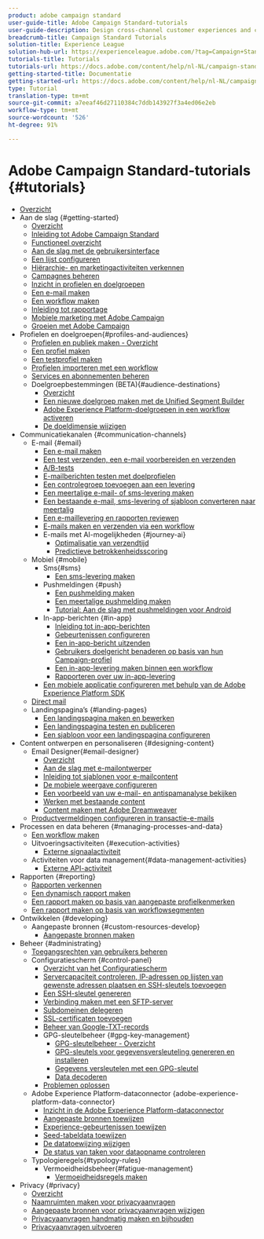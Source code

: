 ```yaml
---
product: adobe campaign standard
user-guide-title: Adobe Campaign Standard-tutorials
user-guide-description: Design cross-channel customer experiences and create an environment for visual campaign orchestration, real time interaction management, and cross channel execution.
breadcrumb-title: Campaign Standard Tutorials
solution-title: Experience League
solution-hub-url: https://experienceleague.adobe.com/?tag=Campaign+Standard#recommended/solutions/campaign
tutorials-title: Tutorials
tutorials-url: https://docs.adobe.com/content/help/nl-NL/campaign-standard-learn/tutorials/overview.html
getting-started-title: Documentatie
getting-started-url: https://docs.adobe.com/content/help/nl-NL/campaign-standard/using/campaign-standard-home.html
type: Tutorial
translation-type: tm+mt
source-git-commit: a7eeaf46d27110384c7ddb143927f3a4ed06e2eb
workflow-type: tm+mt
source-wordcount: '526'
ht-degree: 91%

---
```



# Adobe Campaign Standard-tutorials {#tutorials}

+ [Overzicht](/help/overview.md)
+ Aan de slag {#getting-started}
   + [Overzicht](/help/getting-started/getting-started-overview.md)
   + [Inleiding tot Adobe Campaign Standard](/help/getting-started/adobe-campaign-standard-introduction.md)
   + [Functioneel overzicht](/help/getting-started/functional-overview.md)
   + [Aan de slag met de gebruikersinterface](/help/getting-started/getting-started-with-the-ui.md)
   + [Een lijst configureren](/help/getting-started/configure-a-list.md)
   + [Hiërarchie- en marketingactiviteiten verkennen](/help/getting-started/explore-hierarchy-and-marketing-activities.md)
   + [Campagnes beheren](/help/getting-started/managing-campaigns.md)
   + [Inzicht in profielen en doelgroepen](/help/getting-started/understanding-profiles-and-audiences.md)
   + [Een e-mail maken](https://docs.adobe.com/content/help/en/campaign-standard-learn/tutorials/communication-channels/email/create-email-from-homepage.html)
   + [Een workflow maken](/help/managing-processes-and-data/create-workflow.md)
   + [Inleiding tot rapportage](/help/getting-started/reporting-with-adobe-campaign-introduction.md)
   + [Mobiele marketing met Adobe Campaign](/help/getting-started/mobile-marketing-with-adobe-campaign.md)
   + [Groeien met Adobe Campaign](/help/getting-started/growing-with-adobe-campaign.md)
+ Profielen en doelgroepen{#profiles-and-audiences}
   + [Profielen en publiek maken - Overzicht](/help/profiles-and-audiences/creating-profiles-and-audiences.md)
   + [Een profiel maken](/help/profiles-and-audiences/creating-a-profile.md)
   + [Een testprofiel maken](/help/profiles-and-audiences/test-profiles.md)
   + [Profielen importeren met een workflow](/help/managing-processes-and-data/importing-profiles.md)
   + [Services en abonnementen beheren](/help/managing-processes-and-data/services-and-subscriptions.md)
   + Doelgroepbestemmingen (BETA){#audience-destinations}
      + [Overzicht](/help/profiles-and-audiences/audience-destinations/audience-destinations-overview.md)
      + [Een nieuwe doelgroep maken met de Unified Segment Builder](/help/profiles-and-audiences/audience-destinations/creating-audiences-using-segment-builder.md)
      + [Adobe Experience Platform-doelgroepen in een workflow activeren](/help/profiles-and-audiences/audience-destinations/activating-aep-audiences.md)
      + [De doeldimensie wijzigen](/help/profiles-and-audiences/audience-destinations/changing-targeting-dimension.md)
+ Communicatiekanalen {#communication-channels}
   + E-mail {#email}
      + [Een e-mail maken](/help/communication-channels/email/create-email-from-homepage.md)
      + [Een test verzenden, een e-mail voorbereiden en verzenden](/help/communication-channels/email/sending-test-preparing-sending-email.md)
      + [A/B-tests](/help/communication-channels/email/a-b-testing.md)
      + [E-mailberichten testen met doelprofielen](/help/communication-channels/email/profile-substitution.md)
      + [Een controlegroep toevoegen aan een levering](/help/communication-channels/email/control-groups.md)
      + [Een meertalige e-mail- of sms-levering maken](/help/communication-channels/create-multilingual-deliveries.md)
      + [Een bestaande e-mail, sms-levering of sjabloon converteren naar meertalig](/help/communication-channels/covert-into-multilingual-deliveries.md)
      + [Een e-maillevering en rapporten reviewen](/help/communication-channels/email/reviewing-personalized-email-delivery-and-reports.md)
      + [E-mails maken en verzenden via een workflow](/help/communication-channels/email/create-and-send-emails-via-workflow.md)
      + E-mails met AI-mogelijkheden {#journey-ai}
         + [Optimalisatie van verzendtijd](/help/communication-channels/email/ai-powered-emails/predictive-send-time-optimization.md)
         + [Predictieve betrokkenheidsscoring](/help/communication-channels/email/ai-powered-emails/predictive-engagement-scoring.md)
   + Mobiel {#mobile}
      + Sms{#sms}
         + [Een sms-levering maken](/help/communication-channels/mobile/sms/sms-delivery.md)
      + Pushmeldingen {#push}
         + [Een pushmelding maken](/help/communication-channels/mobile/push-notifications/creating-a-push-notification.md)
         + [Een meertalige pushmelding maken](/help/communication-channels/mobile/push-notifications/creating-multilingual-push-notifications.md)
         + [Tutorial: Aan de slag met pushmeldingen voor Android](https://docs.adobe.com/content/help/nl-NL/campaign-standard-learn/getting-started-with-push-notifications-android/introduction.html)
      + In-app-berichten {#in-app}
         + [Inleiding tot in-app-berichten](/help/communication-channels/mobile/in-app/in-app-message-overview.md)
         + [Gebeurtenissen configureren](/help/communication-channels/mobile/in-app/configure-events.md)
         + [Een in-app-bericht uitzenden](/help/communication-channels/mobile/in-app/broadcast-in-app-message.md)
         + [Gebruikers doelgericht benaderen op basis van hun Campaign-profiel](/help/communication-channels/mobile/in-app/target-users-based-on-campaign-profile.md)
         + [Een in-app-levering maken binnen een workflow](/help/communication-channels/mobile/in-app/in-app-activity.md)
         + [Rapporteren over uw in-app-levering](/help/communication-channels/mobile/in-app/in-app-reporting.md)
      + [Een mobiele applicatie configureren met behulp van de Adobe Experience Platform SDK](/help/communication-channels/mobile/configure-mobile-apps-using-aep-sdk.md)
   + [Direct mail](/help/communication-channels/direct-mail/directmail.md)
   + Landingspagina’s {#landing-pages}
      + [Een landingspagina maken en bewerken](/help/communication-channels/landing-pages/landing-page-create-and-edit.md)
      + [Een landingspagina testen en publiceren](/help/communication-channels/landing-pages/landing-page-test-and-publish.md)
      + [Een sjabloon voor een landingspagina configureren](/help/communication-channels/landing-pages/landing-page-configure-templates.md)
+ Content ontwerpen en personaliseren {#designing-content}
   + Email Designer{#email-designer}
      + [Overzicht](/help/designing-content/email-designer/email-designer-overview.md)
      + [Aan de slag met e-mailontwerper](/help/designing-content/email-designer/getting-started-with-the-email-designer.md)
      + [Inleiding tot sjablonen voor e-mailcontent](/help/designing-content/email-designer/email-content-templates.md)
      + [De mobiele weergave configureren](/help/designing-content/email-designer/configure-the-mobile-view.md)
      + [Een voorbeeld van uw e-mail- en antispamanalyse bekijken](/help/designing-content/email-designer/preview-your-email.md)
      + [Werken met bestaande content](/help/designing-content/email-designer/working-with-existing-content.md)
      + [Content maken met Adobe Dreamweaver](/help/designing-content/email-designer/dreamweaver-integration.md)
   + [Productvermeldingen configureren in transactie-e-mails](/help/designing-content/product-listings-in-transactional-email.md)
+ Processen en data beheren {#managing-processes-and-data}
   + [Een workflow maken](/help/managing-processes-and-data/create-workflow.md)
   + Uitvoeringsactiviteiten {#execution-activities}
      + [Externe signaalactiviteit](/help/managing-processes-and-data/execution-activities/external-signal-activity.md)
   + Activiteiten voor data management{#data-management-activities}
      + [Externe API-activiteit](/help/managing-processes-and-data/data-management-activities/external-api-activity.md)
+ Rapporten {#reporting}
   + [Rapporten verkennen](/help/getting-started/exploring-reports.md)
   + [Een dynamisch rapport maken](/help/reporting/creating-a-dynamic-report.md)
   + [Een rapport maken op basis van aangepaste profielkenmerken](/help/reporting/custom-profile-attributes-dynamic-reports.md)
   + [Een rapport maken op basis van workflowsegmenten](/help/reporting/report-on-workflow-segments.md)
+ Ontwikkelen {#developing}
   + Aangepaste bronnen {#custom-resources-develop}
      + [Aangepaste bronnen maken](/help/managing-processes-and-data/custom-resources/creating-custom-resources.md)
+ Beheer {#administrating}
   + [Toegangsrechten van gebruikers beheren](/help/administrating/managing-user-access-rights.md)
   + Configuratiescherm {#control-panel}
      + [Overzicht van het Configuratiescherm](/help/administrating/control-panel/control-panel-overview.md)
      + [Servercapaciteit controleren, IP-adressen op lijsten van gewenste adressen plaatsen en SSH-sleutels toevoegen](/help/administrating/control-panel/monitoring-server-capacity-allow-listing-adding-ssh-key.md)
      + [Een SSH-sleutel genereren](/help/administrating/control-panel/generate-ssh-key.md)
      + [Verbinding maken met een SFTP-server](/help/administrating/control-panel/connect-to-sftp-server.md)
      + [Subdomeinen delegeren](/help/administrating/control-panel/subdomain-delegation.md)
      + [SSL-certificaten toevoegen](/help/administrating/control-panel/adding-ssl-certificates.md)
      + [Beheer van Google-TXT-records](/help/administrating/control-panel/google-txt-record-management.md)
      + GPG-sleutelbeheer {#gpg-key-management}
         + [GPG-sleutelbeheer - Overzicht](/help/administrating/control-panel/gpg-key-management/gpg-key-management-overview.md)
         + [GPG-sleutels voor gegevensversleuteling genereren en installeren](/help/administrating/control-panel/gpg-key-management/generating-and-installing-gpg-keys-for-data-encryption.md)
         + [Gegevens versleutelen met een GPG-sleutel](/help/administrating/control-panel/gpg-key-management/using-a-gpg-key-to-encrypt-data.md)
         + [Data decoderen](/help/administrating/control-panel/gpg-key-management/decrypting-data.md)
      + [Problemen oplossen](/help/administrating/control-panel/trouble-shooting.md)
   + Adobe Experience Platform-dataconnector {adobe-experience-platform-data-connector}
      + [Inzicht in de Adobe Experience Platform-dataconnector](/help/administrating/adobe-experience-platform-data-connector/understanding-the-adobe-experience-platform-data-connector.md)
      + [Aangepaste bronnen toewijzen](/help/administrating/adobe-experience-platform-data-connector/mapping-custom-resources.md)
      + [Experience-gebeurtenissen toewijzen](/help/administrating/adobe-experience-platform-data-connector/mapping-experience-events.md)
      + [Seed-tabeldata toewijzen](/help/administrating/adobe-experience-platform-data-connector/mapping-seed-table-data.md)
      + [De datatoewijzing wijzigen](/help/administrating/adobe-experience-platform-data-connector/modifying-data-mapping.md)
      + [De status van taken voor dataopname controleren](/help/administrating/adobe-experience-platform-data-connector/checking-status-of-data-ingestion-jobs.md)
   + Typologieregels{#typology-rules}
      + Vermoeidheidsbeheer{#fatigue-management}
         + [Vermoeidheidsregels maken](/help/administrating/typology-rules/fatigue-management/create-fatigue-rules.md)
+ Privacy {#privacy}
   + [Overzicht](/help/privacy/privacy-overview.md)
   + [Naamruimten maken voor privacyaanvragen](/help/privacy/namespaces-for-privacy-requests.md)
   + [Aangepaste bronnen voor privacyaanvragen wijzigen](/help/privacy/custom-resources-for-privacy-requests.md)
   + [Privacyaanvragen handmatig maken en bijhouden](/help/privacy/create-and-track-privacy-requests.md)
   + [Privacyaanvragen uitvoeren](/help/privacy/execute-privacy-requests.md)